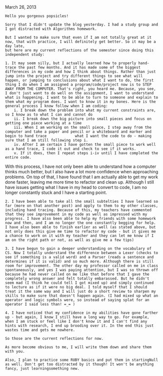 March 26, 2013

	Hello you gorgeous popsicles! 
	
	Sorry that I didn't update the blog yesterday. I had a study group and I got distracted with Algorithms homework. 

	But I wanted to make sure that even if I am not totally great at it now, that with practice, I will definitely get better. So it may be a day late,
	but here are my current reflections of the semester since doing this independent study:

	1. It may seem silly, but I actually learned how to properly hand-trace the past few months. And it has made some of the biggest differences in my code and how I think about things. Rather than just jump into the project and try different things to see what will happen, or jumping to conclusions about what I want to do, the first thing I do when I am assigned a program/code/project now is to STEP AWAY FROM THE COMPUTER. That's right, you heard me. Because, you see, I don't just want to do well on the assignment, I want to understand what is happening. I want to be able to turn to someone and explain to them what my program does. I want to know it in my bones. Here is the general process I know follow when I am coding:
		i. I break down the problem into what my current constraints are, so I know as to what I can and cannot do
		ii. I break down the big picture into small pieces and focus on getting one piece working at a time
		iii. When I am working on the small piece, I step away from the computer and take a paper and pencil or a whiteboard and marker and begin to hand trace 			what I want the code to do - making sure that I am still following step i.
		iv. After I am certain I have gotten the small piece to work well as a hand trace, I code it out and check to see if it works.
		v. If it does, then I repeat steps i-iv until I have completed the entire code.
With this process, I have not only been able to understand how a computer thinks much better, but I also have a lot more confidence when approaching problems. On top of that, I have found that I am actually able to get my work done faster, leaving me more time to refactor and clean up. 
Although I still have issues getting what I have in my head to convert to code, I am no longer constantly stuck and I have a starting point.

	2. I have been able to take all the small subtelties I have learned so far (more on that another post) and apply to them to my other classes, including hand tracing. Because of this, my teachers have commented that they see improvement in my code as well as impressed with my progress. I have also been able to help my friends with some homework now and then, and I am no longer the one constantly begging for help. I have also been able to finish earlier as well (as stated above, but not only does this give me time to refactor my code - but it gives me a chance to work on it with my teacher and they can let me know if I am on the right path or not, as well as give me a few tips)

	3. I have begun to gain a deeper understanding on the vocabulary of CS. Now I totally understand the difference between a Lexer (checks to see if something is a valid word) and a Parser (reads a sentence and determines if it is valid) and so much more. Although there is still room for improvement. The other day my professor called on me in class spontaneously, and yes I was paying attention, but I was so thrown off because he had never called on me like that before that I gave the completely wrong answer and felt totally embarassed. But he didn't seem mad (I think he could tell I got mixed up) and simply continued to lecture as if it were no big deal. I told myself that I should treat it the same way and I will just do a short review to sharpen my skills to make sure that doesn't happen again. (I had mixed up what an operator and logic symbols were, so instead of saying splat for an operator I said less than! =_= )

	4. I have noticed that my confidence in my abilities have gone farther up - but again, I know I still have a long way to go. For example, when I am stuck or feel like I don't know it and I can't find any hints with research, I end up brooding over it. In the end this just wastes time and gets me nowhere. 

	So those are the current reflections for now. 

	As more become obvious to me, I will write them down and share them with you. 

	Also, I plan to practice some RUBY basics and put them in startingNull as well. Don't get too distracted by it though! It won't be anything fancy, just learningsomething new. 
